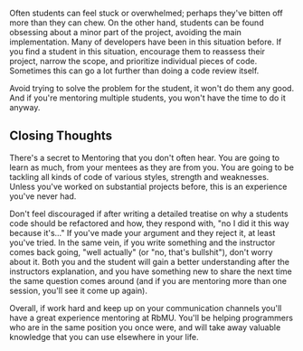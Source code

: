 Often students can feel stuck or overwhelmed; perhaps they've bitten off more than they can chew. On the other hand, students can be found obsessing about a minor part of the project, avoiding the main implementation. Many of developers have been in this situation before. If you find a student in this situation, encourage them to reassess their project, narrow the scope, and prioritize individual pieces of code. Sometimes this can go a lot further than doing a code review itself.

Avoid trying to solve the problem for the student, it won't do them any good. And if you're mentoring multiple students, you won't have the time to do it anyway.

## Closing Thoughts

There's a secret to Mentoring that you don't often hear. You are going to learn as much, from your mentees as they are from you. You are going to be tackling all kinds of code of various styles, strength and weaknesses. Unless you've worked on substantial projects before, this is an experience you've never had.

Don't feel discouraged if after writing a detailed treatise on why a students code should be refactored and how, they respond with, "no I did it this way because it's..." If you've made your argument and they reject it, at least you've tried. In the same vein, if you write something and the instructor comes back going, "well actually" (or "no, that's bullshit"), don't worry about it. Both you and the student will gain a better understanding after the instructors explanation, and you have something new to share the next time the same question comes around (and if you are mentoring more than one session, you'll see it come up again).

Overall, if work hard and keep up on your communication channels you'll have a great experience mentoring at RbMU. You'll be helping programmers who are in the same position you once were, and will take away valuable knowledge that you can use elsewhere in your life.
